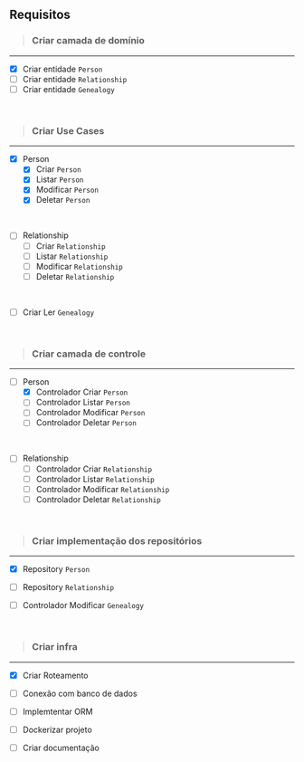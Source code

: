 ## Requisitos
> ### Criar camada de domínio
---
- [x] Criar entidade `Person`
- [ ] Criar entidade `Relationship`
- [ ] Criar entidade `Genealogy`

<br>
    
> ### Criar Use Cases
---
- [x] Person
    - [x] Criar `Person`
    - [x] Listar `Person`
    - [x] Modificar `Person`
    - [x] Deletar `Person`

<br>

- [ ] Relationship
    - [ ] Criar `Relationship`
    - [ ] Listar `Relationship`
    - [ ] Modificar `Relationship`
    - [ ] Deletar `Relationship`

<br>

- [ ] Criar Ler `Genealogy`

<br>

> ### Criar camada de controle
---
- [ ] Person
    - [x] Controlador Criar `Person`
    - [ ] Controlador Listar `Person`
    - [ ] Controlador Modificar `Person`
    - [ ] Controlador Deletar `Person`

<br>

- [ ] Relationship
    - [ ] Controlador Criar `Relationship`
    - [ ] Controlador Listar `Relationship`
    - [ ] Controlador Modificar `Relationship`
    - [ ] Controlador Deletar `Relationship`

<br>

> ### Criar implementação dos repositórios 
---
- [x] Repository `Person`
- [ ] Repository `Relationship`
- [ ] Controlador Modificar `Genealogy`
  

<br>


> ### Criar infra
---
- [x] Criar Roteamento
- [ ] Conexão com banco de dados
- [ ] Implemtentar ORM
- [ ] Dockerizar projeto
- [ ] Criar documentação


